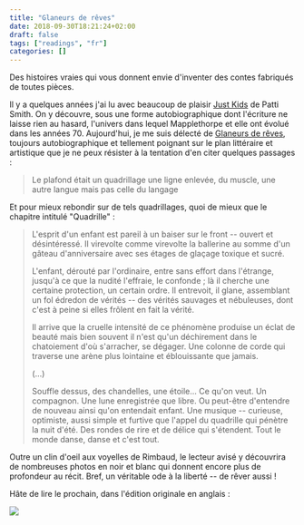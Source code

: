 ```yaml
---
title: "Glaneurs de rêves"
date: 2018-09-30T18:21:24+02:00
draft: false
tags: ["readings", "fr"]
categories: []
---
```


Des histoires vraies qui vous donnent envie d'inventer des contes fabriqués de toutes pièces.

<!--more-->

Il y a quelques années j'ai lu avec beaucoup de plaisir [Just Kids](http://www.gallimard.fr/Catalogue/GALLIMARD/Folio/Folio/Just-Kids2) de Patti Smith. On y découvre, sous une forme autobiographique dont l'écriture ne laisse rien au hasard, l'univers dans lequel Mapplethorpe et elle ont évolué dans les années 70. Aujourd'hui, je me suis délecté de [Glaneurs de rêves](http://www.gallimard.fr/Catalogue/GALLIMARD/Folio/Folio/Glaneurs-de-reves), toujours autobiographique et tellement poignant sur le plan littéraire et artistique que je ne peux résister à la tentation d'en citer quelques passages :

> Le plafond était un quadrillage
> une ligne enlevée, du muscle,
> une autre langue
> mais pas celle du langage

Et pour mieux rebondir sur de tels quadrillages, quoi de mieux que le chapitre intitulé "Quadrille" :

> L'esprit d'un enfant est pareil à un baiser sur le front -- ouvert et désintéressé. Il virevolte comme virevolte la ballerine au somme d'un gâteau d'anniversaire avec ses étages de glaçage toxique et sucré.
>
> L'enfant, dérouté par l'ordinaire, entre sans effort dans l'étrange, jusqu'à ce que la nudité l'effraie, le confonde ; là il cherche une certaine protection, un certain ordre. Il entrevoit, il glane, assemblant un fol édredon de vérités -- des vérités sauvages et nébuleuses, dont c'est à peine si elles frôlent en fait la vérité.
>
> Il arrive que la cruelle intensité de ce phénomène produise un éclat de beauté mais bien souvent il n'est qu'un déchirement dans le chatoiement d'où s'arracher, se dégager. Une colonne de corde qui traverse une arène plus lointaine et éblouissante que jamais.
>
> (...)
>
> Souffle dessus, des chandelles, une étoile... Ce qu'on veut. Un compagnon. Une lune enregistrée que libre. Ou peut-être d'entendre de nouveau ainsi qu'on entendait enfant. Une musique -- curieuse, optimiste, aussi simple et furtive que l'appel du quadrille qui pénètre la nuit d'été. Des rondes de rire et de délice qui s'étendent. Tout le monde danse, danse et c'est tout.

Outre un clin d'oeil aux voyelles de Rimbaud, le lecteur avisé y découvrira de nombreuses photos en noir et blanc qui donnent encore plus de profondeur au récit. Bref, un véritable ode à la liberté -- de rêver aussi !

Hâte de lire le prochain, dans l'édition originale en anglais :

![](/img/iu.jpeg)
